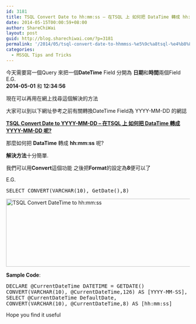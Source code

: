 ```yaml
---
id: 3181
title: TSQL Convert Date to hh:mm:ss – 在TSQL 上 如何把 DataTime 轉成 hh:mm:ss 呢?
date: 2014-05-15T00:00:59+08:00
author: ShareChiWai
layout: post
guid: http://blog.sharechiwai.com/?p=3181
permalink: '/2014/05/tsql-convert-date-to-hhmmss-%e5%9c%a8tsql-%e4%b8%8a-%e5%a6%82%e4%bd%95%e6%8a%8a-datatime-%e8%bd%89%e6%88%90-hhmmss-%e5%91%a2/'
categories:
  - MSSQL Tips and Tricks
---
```

今天需要寫一個Query 來把一個**DateTime** Field 分開為 **日期**和**時間**兩個Field  
E.G.  
**2014-05-01** 和 **12:34:56**

現在可以再用在網上找尋這個解決的方法

大家可以到以下網址參考之前有關轉換DateTime Field為 YYYY-MM-DD 的網誌

[**TSQL Convert Date to YYYY-MM-DD – 在TSQL 上 如何把 DataTime 轉成 YYYY-MM-DD 呢?**](http://blog.sharechiwai.com/2013/04/tsql-convert-date-to-yyyy-mm-dd-%e5%9c%a8tsql-%e4%b8%8a-%e5%a6%82%e4%bd%95%e6%8a%8a-datatime-%e8%bd%89%e6%88%90-yyyy-mm-dd-%e5%91%a2/ "TSQL Convert Date to YYYY-MM-DD – 在TSQL 上 如何把 DataTime 轉成 YYYY-MM-DD 呢?")

那麼如何把 **DataTime** 轉成 **hh:mm:ss** 呢?

 **解決方法**十分簡單.

我們可以用**Convert**這個功能 之後把**Format**的設定為**8**便可以了

E.G.

<pre>SELECT CONVERT(VARCHAR(10), GetDate(),8)
</pre>

<img class="alignnone" src="https://i2.wp.com/farm6.static.flickr.com/5569/14385848615_4b15c814c9_z.jpg?resize=625%2C186" alt="TSQL Convert DateTime to hh:mm:ss" width="625" height="186" data-recalc-dims="1" /> 

**Sample Code**:

<pre>DECLARE @CurrentDateTime DATETIME = GETDATE()
CONVERT(VARCHAR(10), @CurrentDateTime,126) AS [YYYY-MM-SS],
SELECT @CurrentDateTime DefaultDate,
CONVERT(VARCHAR(10), @CurrentDateTime,8) AS [hh:mm:ss]
</pre>

Hope you find it useful